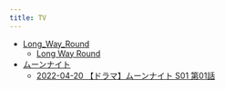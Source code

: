 ```yaml
---
title: TV
---
```



- [Long_Way_Round](/n/c/TV/Long_Way_Round/index.md)
    - [Long Way Round](/d/2008/12/11/【TV】Long_Way_Round.md)
- [ムーンナイト](/n/c/TV/ムーンナイト/index.md)
    - [2022-04-20 【ドラマ】ムーンナイト S01 第01話](/d/2022/04/20/2022-04-20_【ドラマ】ムーンナイト_S01_第01話.md)




